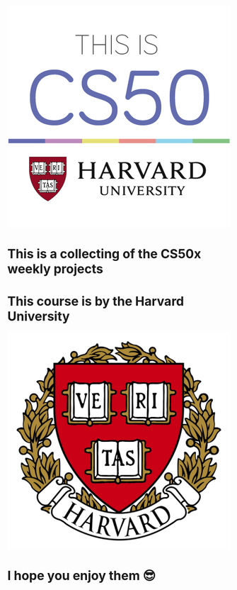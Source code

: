 
<p align="center">
  <img src="https://raw.githubusercontent.com/sarasoll/CS50x/main/cs50-1.png" />
</p>

<H1>This is a collecting of the CS50x weekly projects
</H1>
  <H1>This course is by the Harvard University
</H1>





<p align="center">
  <img src="https://raw.githubusercontent.com/sarasoll/CS50x/main/harvard-logo-transparent.png" />
</p>
  <H1>I hope you enjoy them  😎
</H1>
